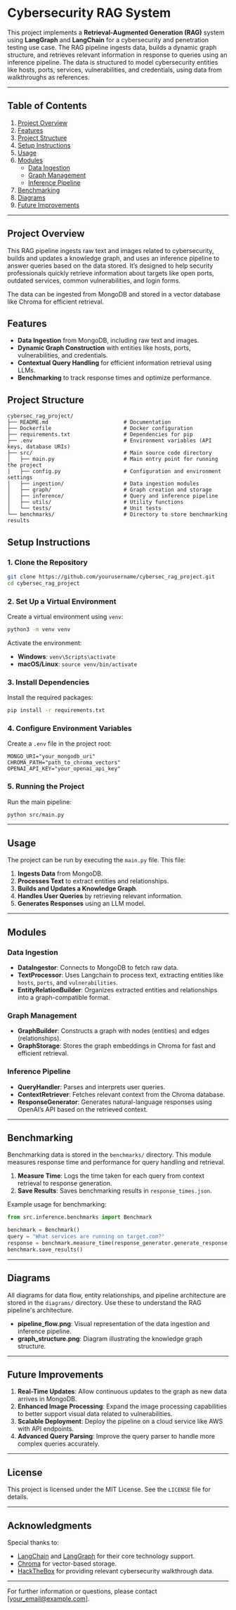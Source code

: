 
# Cybersecurity RAG System

This project implements a **Retrieval-Augmented Generation (RAG)** system using **LangGraph** and **LangChain** for a cybersecurity and penetration testing use case. The RAG pipeline ingests data, builds a dynamic graph structure, and retrieves relevant information in response to queries using an inference pipeline. The data is structured to model cybersecurity entities like hosts, ports, services, vulnerabilities, and credentials, using data from walkthroughs as references.

---

## Table of Contents

1. [Project Overview](#project-overview)
2. [Features](#features)
3. [Project Structure](#project-structure)
4. [Setup Instructions](#setup-instructions)
5. [Usage](#usage)
6. [Modules](#modules)
    - [Data Ingestion](#data-ingestion)
    - [Graph Management](#graph-management)
    - [Inference Pipeline](#inference-pipeline)
7. [Benchmarking](#benchmarking)
8. [Diagrams](#diagrams)
9. [Future Improvements](#future-improvements)

---

## Project Overview

This RAG pipeline ingests raw text and images related to cybersecurity, builds and updates a knowledge graph, and uses an inference pipeline to answer queries based on the data stored. It’s designed to help security professionals quickly retrieve information about targets like open ports, outdated services, common vulnerabilities, and login forms. 

The data can be ingested from MongoDB and stored in a vector database like Chroma for efficient retrieval.

## Features

- **Data Ingestion** from MongoDB, including raw text and images.
- **Dynamic Graph Construction** with entities like hosts, ports, vulnerabilities, and credentials.
- **Contextual Query Handling** for efficient information retrieval using LLMs.
- **Benchmarking** to track response times and optimize performance.

## Project Structure

```plaintext
cybersec_rag_project/
├── README.md                        # Documentation
├── Dockerfile                       # Docker configuration
├── requirements.txt                 # Dependencies for pip
├── .env                             # Environment variables (API keys, database URIs)
├── src/                             # Main source code directory
│   ├── main.py                      # Main entry point for running the project
│   ├── config.py                    # Configuration and environment settings
│   ├── ingestion/                   # Data ingestion modules
│   ├── graph/                       # Graph creation and storage
│   ├── inference/                   # Query and inference pipeline
│   ├── utils/                       # Utility functions
│   └── tests/                       # Unit tests
└── benchmarks/                      # Directory to store benchmarking results
```

## Setup Instructions

### 1. Clone the Repository

```bash
git clone https://github.com/yourusername/cybersec_rag_project.git
cd cybersec_rag_project
```

### 2. Set Up a Virtual Environment

Create a virtual environment using `venv`:

```bash
python3 -m venv venv
```

Activate the environment:

- **Windows**: `venv\Scripts\activate`
- **macOS/Linux**: `source venv/bin/activate`

### 3. Install Dependencies

Install the required packages:

```bash
pip install -r requirements.txt
```

### 4. Configure Environment Variables

Create a `.env` file in the project root:

```plaintext
MONGO_URI="your_mongodb_uri"
CHROMA_PATH="path_to_chroma_vectors"
OPENAI_API_KEY="your_openai_api_key"
```

### 5. Running the Project

Run the main pipeline:

```bash
python src/main.py
```

---

## Usage

The project can be run by executing the `main.py` file. This file:

1. **Ingests Data** from MongoDB.
2. **Processes Text** to extract entities and relationships.
3. **Builds and Updates a Knowledge Graph**.
4. **Handles User Queries** by retrieving relevant information.
5. **Generates Responses** using an LLM model.

---

## Modules

### Data Ingestion

- **DataIngestor**: Connects to MongoDB to fetch raw data.
- **TextProcessor**: Uses Langchain to process text, extracting entities like `hosts`, `ports`, and `vulnerabilities`.
- **EntityRelationBuilder**: Organizes extracted entities and relationships into a graph-compatible format.

### Graph Management

- **GraphBuilder**: Constructs a graph with nodes (entities) and edges (relationships).
- **GraphStorage**: Stores the graph embeddings in Chroma for fast and efficient retrieval.

### Inference Pipeline

- **QueryHandler**: Parses and interprets user queries.
- **ContextRetriever**: Fetches relevant context from the Chroma database.
- **ResponseGenerator**: Generates natural-language responses using OpenAI’s API based on the retrieved context.

---

## Benchmarking

Benchmarking data is stored in the `benchmarks/` directory. This module measures response time and performance for query handling and retrieval.

1. **Measure Time**: Logs the time taken for each query from context retrieval to response generation.
2. **Save Results**: Saves benchmarking results in `response_times.json`.

Example usage for benchmarking:

```python
from src.inference.benchmarks import Benchmark

benchmark = Benchmark()
query = "What services are running on target.com?"
response = benchmark.measure_time(response_generator.generate_response, context, query)
benchmark.save_results()
```

---

## Diagrams

All diagrams for data flow, entity relationships, and pipeline architecture are stored in the `diagrams/` directory. Use these to understand the RAG pipeline's architecture.

- **pipeline_flow.png**: Visual representation of the data ingestion and inference pipeline.
- **graph_structure.png**: Diagram illustrating the knowledge graph structure.

---

## Future Improvements

1. **Real-Time Updates**: Allow continuous updates to the graph as new data arrives in MongoDB.
2. **Enhanced Image Processing**: Expand the image processing capabilities to better support visual data related to vulnerabilities.
3. **Scalable Deployment**: Deploy the pipeline on a cloud service like AWS with API endpoints.
4. **Advanced Query Parsing**: Improve the query parser to handle more complex queries accurately.

---

## License

This project is licensed under the MIT License. See the `LICENSE` file for details.

---

## Acknowledgments

Special thanks to:
- [LangChain](https://www.langchain.com) and [LangGraph](https://www.langgraph.com) for their core technology support.
- [Chroma](https://www.trychroma.com) for vector-based storage.
- [HackTheBox](https://www.hackthebox.com/) for providing relevant cybersecurity walkthrough data.

---

For further information or questions, please contact [your_email@example.com].
